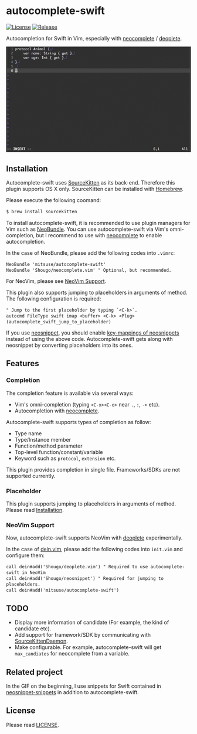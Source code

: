 # autocomplete-swift

[![License][license-badge]][license]
[![Release][release-badge]][release]

Autocompletion for Swift in Vim, especially with [neocomplete][github-neocomplete] / [deoplete][github-deoplete].

![completion-gif](/_images/completion.gif)


## Installation

Autocomplete-swift uses [SourceKitten][github-sourcekitten] as its back-end.
Therefore this plugin supports OS X only.
SourceKitten can be installed with [Homebrew][github-homebrew].

Please execute the following coomand:

```bash
$ brew install sourcekitten
```

To install autocomplete-swift,
it is recommended to use plugin managers for Vim such as [NeoBundle][github-neobundle].
You can use autocomplete-swift via Vim's omni-completion,
but I recommend to use with [neocomplete][github-neocomplete] to enable autocompletion.

In the case of NeoBundle, please add the following codes into `.vimrc`:

```vim
NeoBundle 'mitsuse/autocomplete-swift'
NeoBundle 'Shougo/neocomplete.vim' " Optional, but recommended.
```

For NeoVim, please see [NeoVim Support](#neovim-support).

This plugin also supports jumping to placeholders in arguments of method.
The following configuration is required:

```vim
" Jump to the first placeholder by typing `<C-k>`.
autocmd FileType swift imap <buffer> <C-k> <Plug>(autocomplete_swift_jump_to_placeholder)
```

If you use [neosnippet][github-neosnippet],
you should enable [key-mappings of neosnippets][github-neosnippet-config] instead of using the above code.
Autocomplete-swift gets along with neosnippet by converting placeholders into its ones.


## Features

### Completion

The completion feature is available via several ways:

- Vim's omni-completion (typing `<C-x><C-o>` near `.`, `:`, `->` etc).
- Autocompletion with [neocomplete][github-neocomplete].

Autocomplete-swift supports types of completion as follow:

- Type name
- Type/Instance member
- Function/method parameter
- Top-level function/constant/variable
- Keyword such as `protocol`, `extension` etc.

This plugin provides completion in single file.
Frameworks/SDKs are not supported currently.


### Placeholder

This plugin supports jumping to placeholders in arguments of method.
Please read [Installation](#installation).


### NeoVim Support

Now, autocomplete-swift supports NeoVim with [deoplete][github-deoplete] experimentally.

In the case of [dein.vim][github-dein], please add the following codes into `init.vim` and configure them:

```vim
call dein#add('Shougo/deoplete.vim') " Required to use autocomplete-swift in NeoVim
call dein#add('Shougo/neosnippet') " Required for jumping to placeholders.
call dein#add('mitsuse/autocomplete-swift')
```


## TODO

- Display more information of candidate (For example, the kind of candidate etc).
- Add support for framework/SDK by communicating with [SourceKittenDaemon][github-sourcekittendaemon].
- Make configurable. For example, autocomplete-swift will get `max_candiates` for neocomplete from a variable.


## Related project

In the GIF on the beginning,
I use snippets for Swift contained in [neosnippet-snippets][github-neosnippet-snippets]
in addition to autocomplete-swift.


## License

Please read [LICENSE][license].

[license-badge]: https://img.shields.io/badge/license-MIT-yellowgreen.svg?style=flat-square
[license]: LICENSE
[release-badge]: https://img.shields.io/github/tag/mitsuse/neocomplete-swift.svg?style=flat-square
[release]: https://github.com/mitsuse/neocomplete-swift/releases
[github-sourcekitten]: https://github.com/jpsim/SourceKitten
[github-sourcekittendaemon]: https://github.com/terhechte/SourceKittenDaemon
[github-homebrew]: https://github.com/Homebrew/homebrew
[github-neobundle]: https://github.com/Shougo/neobundle.vim
[github-neocomplete]: https://github.com/Shougo/neocomplete.vim
[github-neosnippet]: https://github.com/Shougo/neosnippet.vim
[github-neosnippet-config]: https://github.com/Shougo/neosnippet.vim#configuration
[github-neosnippet-snippets]: https://github.com/Shougo/neosnippet-snippets
[github-deoplete]: https://github.com/Shougo/deoplete.nvim
[github-dein]: https://github.com/Shougo/dein.vim
[web-neovim]: https://neovim.io/
